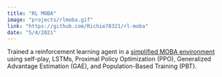 ```yaml
---
title: "RL MOBA"
image: "projects/rlmoba.gif"
link: "https://github.com/Richie78321/rl-moba"
date: "5/4/2021"
---
```


Trained a reinforcement learning agent in a [simplified MOBA environment](https://gym.derkgame.com/) using self-play, LSTMs, Proximal Policy Optimization (PPO), Generalized Advantage Estimation (GAE), and Population-Based Training (PBT).